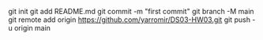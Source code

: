 git init
git add README.md
git commit -m "first commit"
git branch -M main
git remote add origin https://github.com/yarromir/DS03-HW03.git
git push -u origin main